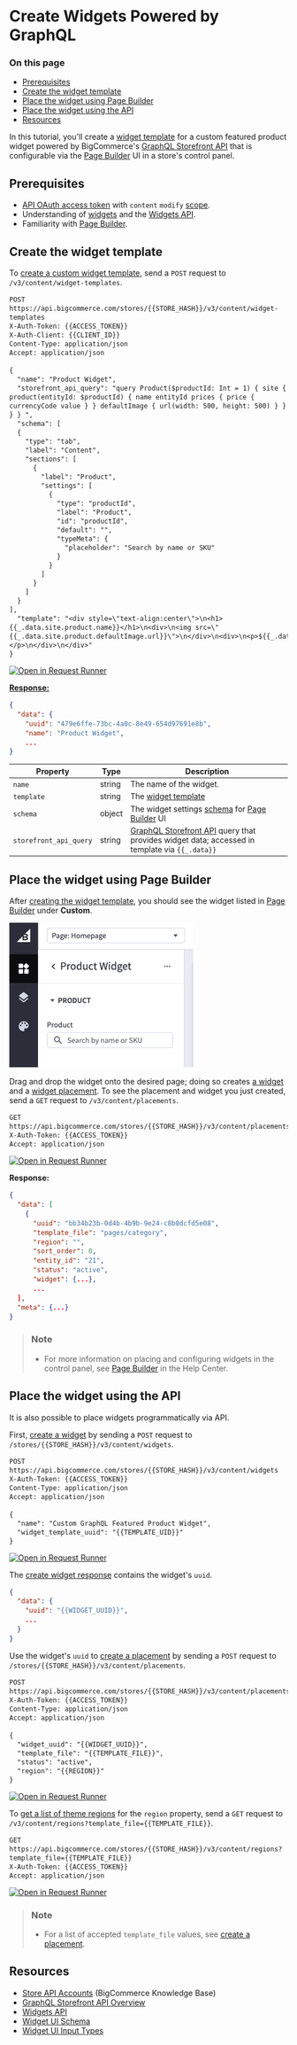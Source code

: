 # Create Widgets Powered by GraphQL

<div class="otp" id="no-index">

### On this page
- [Prerequisites](#prerequisites)
- [Create the widget template](#create-the-widget-template)
- [Place the widget using Page Builder](#place-the-widget-using-page-builder)
- [Place the widget using the API](#place-the-widget-using-the-api)
- [Resources](#resources)

</div>

In this tutorial, you'll create a [widget template](https://developer.bigcommerce.com/api-docs/store-management/widgets/overview#widget-templates) for a custom featured product widget powered by BigCommerce's [GraphQL Storefront API](https://developer.bigcommerce.com/api-docs/storefront/graphql/graphql-storefront-api-overview) that is configurable via the [Page Builder](https://support.bigcommerce.com/s/article/Page-Builder) UI in a store's control panel.

## Prerequisites
* [API OAuth access token](https://developer.bigcommerce.com/api-docs/getting-started/authentication/rest-api-authentication) with `content` `modify` [scope](https://developer.bigcommerce.com/api-docs/getting-started/authentication/rest-api-authentication#oauth-scopes).  
* Understanding of [widgets](https://developer.bigcommerce.com/api-docs/store-management/widgets/overview#widgets) and the [Widgets API](https://developer.bigcommerce.com/api-docs/store-management/widgets/overview).
* Familiarity with [Page Builder](https://developer.bigcommerce.com/stencil-docs/page-builder/page-builder-overview).

## Create the widget template

To [create a custom widget template](https://developer.bigcommerce.com/api-reference/store-management/widgets/widget-template/createwidgettemplate), send a `POST` request to `/v3/content/widget-templates`.

```http
POST https://api.bigcommerce.com/stores/{{STORE_HASH}}/v3/content/widget-templates
X-Auth-Token: {{ACCESS_TOKEN}}
X-Auth-Client: {{CLIENT_ID}}
Content-Type: application/json
Accept: application/json

{
  "name": "Product Widget",
  "storefront_api_query": "query Product($productId: Int = 1) { site { product(entityId: $productId) { name entityId prices { price { currencyCode value } } defaultImage { url(width: 500, height: 500) } } } } ",
  "schema": [
  {
    "type": "tab",
    "label": "Content",
    "sections": [
      {
        "label": "Product",
        "settings": [
          {
            "type": "productId",
            "label": "Product",
            "id": "productId",
            "default": "",
            "typeMeta": {
              "placeholder": "Search by name or SKU"
            }
          }
        ]
      }
    ]
  }
],
  "template": "<div style=\"text-align:center\">\n<h1>{{_.data.site.product.name}}</h1>\n<div>\n<img src=\"{{_.data.site.product.defaultImage.url}}\">\n</div>\n<div>\n<p>${{_.data.site.product.prices.price.value}}</p>\n</div>\n</div>"
}
```

[![Open in Request Runner](https://storage.googleapis.com/bigcommerce-production-dev-center/images/Open-Request-Runner.svg)](https://developer.bigcommerce.com/api-reference/store-management/widgets/widget-template/createwidgettemplate#requestrunner)

**[Response:](https://developer.bigcommerce.com/api-reference/store-management/widgets/widget-template/createwidgettemplate#responses)**

```json
{
  "data": {
    "uuid": "479e6ffe-73bc-4a0c-8e49-654d97691e8b",
    "name": "Product Widget",
    ...
}
```

|Property|Type|Description|
|-|-|-|
|`name`|string|The name of the widget.|
|`template`|string|The [widget template](https://developer.bigcommerce.com/api-docs/store-management/widgets/overview#widget-templates)|
|`schema`|object|The widget settings [schema](https://developer.bigcommerce.com/stencil-docs/page-builder/widget-ui-schema) for [Page Builder](https://support.bigcommerce.com/s/article/Page-Builder) UI|
|`storefront_api_query`|string|[GraphQL Storefront API](https://developer.bigcommerce.com/api-docs/storefront/graphql/graphql-storefront-api-overview) query that provides widget data; accessed in template via `{{_.data}}` |

## Place the widget using Page Builder

After [creating the widget template](#create-the-widget-template), you should see the widget listed in [Page Builder](https://developer.bigcommerce.com/stencil-docs/page-builder/page-builder-overview) under **Custom**.

![Product widget preview](https://raw.githubusercontent.com/bigcommerce/dev-docs/master/assets/images/product-widget.png)

 Drag and drop the widget onto the desired page; doing so creates [a widget](https://developer.bigcommerce.com/api-reference/store-management/widgets/widget/createwidget) and a [widget placement](https://developer.bigcommerce.com/api-reference/store-management/widgets/placement/createplacement).
To see the placement and widget you just created, send a `GET` request to `/v3/content/placements`.

```http
GET https://api.bigcommerce.com/stores/{{STORE_HASH}}/v3/content/placements
X-Auth-Token: {{ACCESS_TOKEN}}
Accept: application/json
```

[![Open in Request Runner](https://storage.googleapis.com/bigcommerce-production-dev-center/images/Open-Request-Runner.svg)](https://developer.bigcommerce.com/api-reference/store-management/widgets/placement/getplacements#requestrunner)

**Response:**

```json
{
  "data": [
    {
      "uuid": "bb34b23b-0d4b-4b9b-9e24-c8b0dcfd5e08",
      "template_file": "pages/category",
      "region": "",
      "sort_order": 0,
      "entity_id": "21",
      "status": "active",
      "widget": {...},
      ...
  ],
  "meta": {...}
}
```

<div class="HubBlock--callout">
<div class="CalloutBlock--info">
<div class="HubBlock-content">

> ### Note
> * For more information on placing and configuring widgets in the control panel, see [Page Builder](https://support.bigcommerce.com/s/article/Page-Builder) in the Help Center.

</div>
</div>
</div>

## Place the widget using the API

It is also possible to place widgets programmatically via API.

First, [create a widget](https://developer.bigcommerce.com/api-reference/store-management/widgets/widget/createwidget) by sending a `POST` request to `/stores/{{STORE_HASH}}/v3/content/widgets`.

```http
POST https://api.bigcommerce.com/stores/{{STORE_HASH}}/v3/content/widgets
X-Auth-Token: {{ACCESS_TOKEN}}
Content-Type: application/json
Accept: application/json

{
  "name": "Custom GraphQL Featured Product Widget",
  "widget_template_uuid": "{{TEMPLATE_UID}}"
}
```

[![Open in Request Runner](https://storage.googleapis.com/bigcommerce-production-dev-center/images/Open-Request-Runner.svg)](https://developer.bigcommerce.com/api-reference/store-management/widgets/widget/createwidget#requestrunner)

The [create widget response](https://developer.bigcommerce.com/api-reference/store-management/widgets/widget/createwidget#responses) contains the widget's `uuid`.

```json
{
  "data": {
    "uuid": "{{WIDGET_UUID}}",
    ...
  }
}
```

Use the widget's `uuid` to [create a placement](https://developer.bigcommerce.com/api-reference/store-management/widgets/placement/createplacement) by sending a `POST` request to `/stores/{{STORE_HASH}}/v3/content/placements`.

```http
POST https://api.bigcommerce.com/stores/{{STORE_HASH}}/v3/content/placements
X-Auth-Token: {{ACCESS_TOKEN}}
Content-Type: application/json
Accept: application/json

{
  "widget_uuid": "{{WIDGET_UUID}}",
  "template_file": "{{TEMPLATE_FILE}}",
  "status": "active",
  "region": "{{REGION}}"
}
```

[![Open in Request Runner](https://storage.googleapis.com/bigcommerce-production-dev-center/images/Open-Request-Runner.svg)](https://developer.bigcommerce.com/api-reference/store-management/widgets/placement/createplacement#requestrunner)

To [get a list of theme regions](https://developer.bigcommerce.com/api-reference/storefront/widgets-api/regions/getcontentregions) for the `region` property, send a `GET` request to `/v3/content/regions?template_file={{TEMPLATE_FILE}}`.

```http
GET https://api.bigcommerce.com/stores/{{STORE_HASH}}/v3/content/regions?template_file={{TEMPLATE_FILE}}
X-Auth-Token: {{ACCESS_TOKEN}}
Accept: application/json
```

[![Open in Request Runner](https://storage.googleapis.com/bigcommerce-production-dev-center/images/Open-Request-Runner.svg)](https://developer.bigcommerce.com/api-reference/storefront/widgets-api/regions/getcontentregions#requestrunner)



<div class="HubBlock--callout">
<div class="CalloutBlock--info">
<div class="HubBlock-content">

> ### Note
> * For a list of accepted `template_file` values, see [create a placement](https://developer.bigcommerce.com/api-reference/storefront/widgets-api/placement/createplacement).


</div>
</div>
</div>

## Resources
- [Store API Accounts](https://support.bigcommerce.com/s/article/Store-API-Accounts) (BigCommerce Knowledge Base)
- [GraphQL Storefront API Overview](https://developer.bigcommerce.com/api-docs/storefront/graphql/graphql-storefront-api-overview)
- [Widgets API](https://developer.bigcommerce.com/api-docs/store-management/widgets/overview)
- [Widget UI Schema](https://developer.bigcommerce.com/stencil-docs/page-builder/widget-ui-schema)
- [Widget UI Input Types](https://developer.bigcommerce.com/stencil-docs/page-builder/schema-settings)
